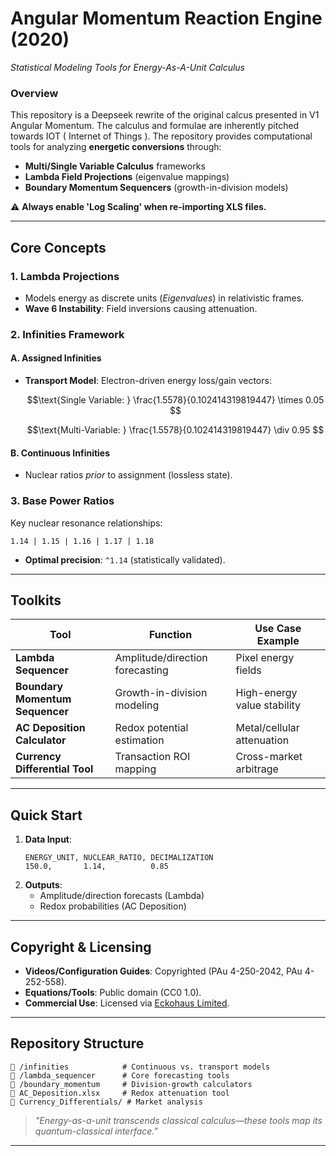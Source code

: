 # **Angular Momentum Reaction Engine (2020)**  
*Statistical Modeling Tools for Energy-As-A-Unit Calculus*  

### **Overview**  
This repository is a Deepseek rewrite of the original calcus presented in V1 Angular Momentum. The calculus and formulae are inherently pitched towards IOT ( Internet of Things ). The repository provides computational tools for analyzing **energetic conversions** through:  
- **Multi/Single Variable Calculus** frameworks  
- **Lambda Field Projections** (eigenvalue mappings)  
- **Boundary Momentum Sequencers** (growth-in-division models)  

⚠️ **Always enable 'Log Scaling' when re-importing XLS files.**  

---

## **Core Concepts**  

### **1. Lambda Projections**  
- Models energy as discrete units (*Eigenvalues*) in relativistic frames.  
- **Wave 6 Instability**: Field inversions causing attenuation.

### **2. Infinities Framework**  
#### **A. Assigned Infinities**  
- **Transport Model**: Electron-driven energy loss/gain vectors:  
  ```math  
  \text{Single Variable: } \frac{1.5578}{0.102414319819447} \times 0.05  
  ```  
  ```math  
  \text{Multi-Variable: } \frac{1.5578}{0.102414319819447} \div 0.95  
  ```  

#### **B. Continuous Infinities**  
- Nuclear ratios *prior* to assignment (lossless state).  

### **3. Base Power Ratios**  
Key nuclear resonance relationships:  
```  
1.14 | 1.15 | 1.16 | 1.17 | 1.18  
```  
- **Optimal precision**: `^1.14` (statistically validated).  

---

## **Toolkits**  

| Tool                              | Function                          | Use Case Example              |  
|-----------------------------------|-----------------------------------|-------------------------------|  
| **Lambda Sequencer**             | Amplitude/direction forecasting  | Pixel energy fields           |  
| **Boundary Momentum Sequencer**  | Growth-in-division modeling      | High-energy value stability   |  
| **AC Deposition Calculator**     | Redox potential estimation       | Metal/cellular attenuation    |  
| **Currency Differential Tool**   | Transaction ROI mapping          | Cross-market arbitrage        |  

---

## **Quick Start**  
1. **Data Input**:  
   ```csv  
   ENERGY_UNIT, NUCLEAR_RATIO, DECIMALIZATION  
   150.0,       1.14,          0.85  
   ```  
2. **Outputs**:  
   - Amplitude/direction forecasts (Lambda)  
   - Redox probabilities (AC Deposition)  

---

## **Copyright & Licensing**  
- **Videos/Configuration Guides**: Copyrighted (PAu 4-250-2042, PAu 4-252-558).    
- **Equations/Tools**: Public domain (CC0 1.0).  
- **Commercial Use**: Licensed via [Eckohaus Limited](https://Eckohaus.blog).  

---

## **Repository Structure**  
```  
📂 /infinities            # Continuous vs. transport models  
📂 /lambda_sequencer      # Core forecasting tools  
📂 /boundary_momentum     # Division-growth calculators  
📜 AC_Deposition.xlsx     # Redox attenuation tool  
📜 Currency_Differentials/ # Market analysis  
```  

> *"Energy-as-a-unit transcends classical calculus—these tools map its quantum-classical interface."*  

---
